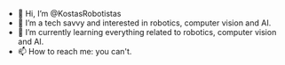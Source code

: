 - 👋 Hi, I’m @KostasRobotistas
- 👀 I’m a tech savvy and interested in robotics, computer vision and AI.
- 🌱 I’m currently learning everything related to robotics, computer vision and AI.
- 📫 How to reach me: you can't. 

<!---
KostasRobotistas/KostasRobotistas is a ✨ special ✨ repository because its `README.md` (this file) appears on your GitHub profile.
You can click the Preview link to take a look at your changes.
--->
